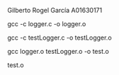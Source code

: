 Gilberto Rogel García 
A01630171

gcc -c logger.c -o logger.o

gcc -c testLogger.c -o testLogger.o

gcc logger.o testLogger.o -o test.o

test.o
